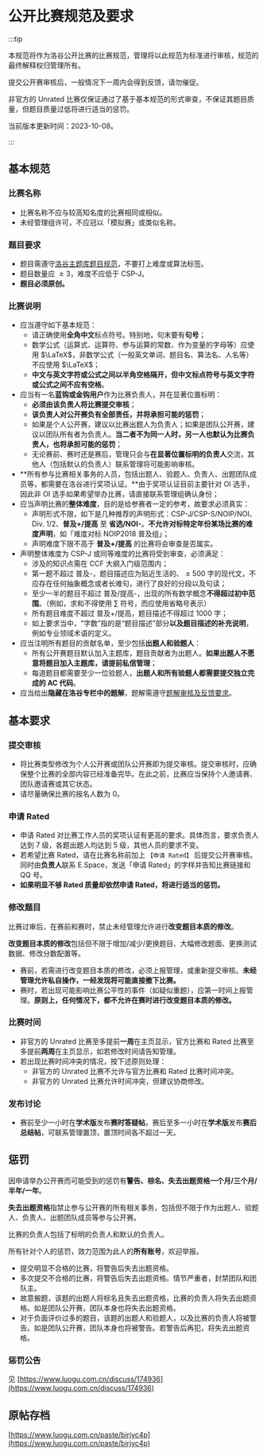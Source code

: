 # 公开比赛规范及要求

:::tip

本规范将作为洛谷公开比赛的比赛规范，管理将以此规范为标准进行审核，规范的最终解释权归管理所有。

提交公开赛审核后，一般情况下一周内会得到反馈，请勿催促。

非官方的 Unrated 比赛仅保证通过了基于基本规范的形式审查，不保证其题目质量，但题目质量过低将进行适当的惩罚。

当前版本更新时间：2023-10-08。

:::

## 基本规范

### 比赛名称

- 比赛名称不应与较高知名度的比赛相同或相似。
- 未经管理组许可，不应冠以「模拟赛」或类似名称。

### 题目要求

- 题目需遵守[洛谷主题库题目规范](./problem-standard.md)，不要打上难度或算法标签。
- 题目数量应 $\ge 3$，难度不应低于 CSP-J。
- **题目必须原创。**

### 比赛说明

- 应当遵守如下基本规范：
  - 请正确使用**全角中文**标点符号。特别地，句末要有**句号**；
  - 数学公式（运算式、运算符、参与运算的常数、作为变量的字母等）应使用 $\LaTeX$，非数学公式（一般英文单词、题目名、算法名、人名等）不应使用 $\LaTeX$；
  - **中文与英文字符或公式之间以半角空格隔开，但中文标点符号与英文字符或公式之间不应有空格**。
- 应当有一名**蓝钩或金钩用户**作为比赛负责人，并在显著位置标明：
  - **必须由该负责人将比赛提交审核**；
  - **该负责人对公开赛负有全部责任，并将承担可能的惩罚**；
  - 如果是个人公开赛，建议以比赛出题人为负责人；如果是团队公开赛，建议以团队所有者为负责人。**当二者不为同一人时，另一人也默认为比赛负责人，也将承担可能的惩罚**；
  - 无论赛前、赛时还是赛后，管理只会与**在显著位置标明的负责人**交流，其他人（包括默认的负责人）联系管理将可能影响审核。
- **所有参与比赛相关事务的人员，包括出题人、验题人、负责人、出题团队成员等，都需要在洛谷进行奖项认证。**由于奖项认证目前主要针对 OI 选手，因此非 OI 选手如果希望举办比赛，请直接联系管理组确认身份；
- 应当声明比赛的**整体难度**，目的是给参赛者一定的参考，故要求必须真实：
  - 声明形式不限，如下是几种推荐的声明形式：CSP-J/CSP-S/NOIP/NOI、Div. 1/2、**普及+/提高** 至 **省选/NOI-**。**不允许对标特定年份某场比赛的难度声明**，如「难度对标 NOIP2018 普及组」；
  - 声明难度下限不高于 **普及+/提高** 的比赛将会审查是否属实。
- 声明整体难度为 CSP-J 或同等难度的比赛将受到审查，必须满足：
  - 涉及的知识点需在 CCF 大纲入门级范围内；
  - 第一题不超过 普及-，题目描述应为贴近生活的、$\le 500$ 字的现代文，不应存在任何抽象概念或者长难句，进行了良好的分段以及句读；
  - 至少一半的题目不超过 普及/提高-，出现的所有数学概念**不得超过初中范围**。（例如，求和不得使用 $\sum$ 符号，而应使用省略号表示）
  - 所有题目难度不超过 普及+/提高，题目描述不得超过 $1000$ 字；
  - 如上要求当中，“字数”指的是“题目描述”部分**以及题目描述的补充说明**，例如专业领域术语的定义。
- 应当注明所有题目的贡献名单，至少包括**出题人和验题人**：
  - 所有公开赛题目默认加入主题库，题目贡献者为出题人。**如果出题人不愿意将题目加入主题库，请提前私信管理**；
  - 每道题目都需要至少一位验题人，**出题人和所有验题人都需要提交独立完成的 AC 代码**。
- 应当给出**隐藏在洛谷专栏中的题解**，题解需遵守[题解审核及反馈要求](./solution-standard.md)。

## 基本要求

### 提交审核

- 将比赛类型修改为个人公开赛或团队公开赛即为提交审核。提交审核时，应确保整个比赛的全部内容已经准备完毕。在此之前，比赛应当保持个人邀请赛、团队邀请赛或其它状态。
- 请尽量确保比赛的报名人数为 $0$。

### 申请 Rated

- 申请 Rated 对比赛工作人员的奖项认证有更高的要求。具体而言，要求负责人达到 $7$ 级，各题出题人均达到 $5$ 级，其他人员的要求不变。
- 若希望比赛 Rated，请在比赛名称前加上 `【申请 Rated】` 后提交公开赛审核。同时由**负责人**联系 E.Space，发送「申请 Rated」的字样并告知比赛链接和 QQ 号。
- **如果明显不够 Rated 质量却依然申请 Rated，将进行适当的惩罚。**

### 修改题目

比赛过审后，在赛前和赛时，禁止未经管理允许进行**改变题目本质的修改**。

**改变题目本质的修改**包括但不限于增加/减少/更换题目、大幅修改题面、更换测试数据、修改分数配置等。

- 赛前，若需进行改变题目本质的修改，必须上报管理，或重新提交审核。**未经管理允许私自操作，一经发现将可能直接撤下比赛。**
- 赛时，若出现可能影响比赛公平性的事件（如疑似重题），应第一时间上报管理。**原则上，任何情况下，都不允许在赛时进行改变题目本质的修改。**

### 比赛时间

- 非官方的 Unrated 比赛至多提前**一周**在主页显示，官方比赛和 Rated 比赛至多提前**两周**在主页显示，如若修改时间请告知管理。
- 若出现比赛时间冲突的情况，按下述原则处理：
  - 非官方的 Unrated 比赛不允许与官方比赛和 Rated 比赛时间冲突。
  - 非官方的 Unrated 比赛允许时间冲突，但建议协商修改。

### 发布讨论

- 赛前至少一小时在**学术版**发布**赛时答疑帖**，赛后至多一小时在**学术版**发布**赛后总结帖**，可联系管理置顶，置顶时间各不超过一天。

## 惩罚

因申请举办公开赛而可能受到的惩罚有**警告、棕名、失去出题资格一个月/三个月/半年/一年**。

**失去出题资格**指禁止参与公开赛的所有相关事务，包括但不限于作为出题人、验题人、负责人、出题团队成员等参与公开赛。

比赛的负责人包括了标明的负责人和默认的负责人。

所有针对个人的惩罚，效力范围为此人的**所有账号**，欢迎举报。

- 提交明显不合格的比赛，将警告后失去出题资格。
- 多次提交不合格的比赛，将警告后失去出题资格。情节严重者，封禁团队和团队主。
- 故意搬题，该题的出题人将棕名且失去出题资格，比赛的负责人将失去出题资格。如是团队公开赛，团队本身也将失去出题资格。
- 对于负面评价过多的题目，该题的出题人和验题人，以及比赛的负责人将被警告。如是团队公开赛，团队本身也将被警告。若警告后再犯，将失去出题资格。

### 惩罚公告

见 [https://www.luogu.com.cn/discuss/174936](https://www.luogu.com.cn/discuss/174936)

## 原帖存档

[https://www.luogu.com.cn/paste/birjyc4p](https://www.luogu.com.cn/paste/birjyc4p)
